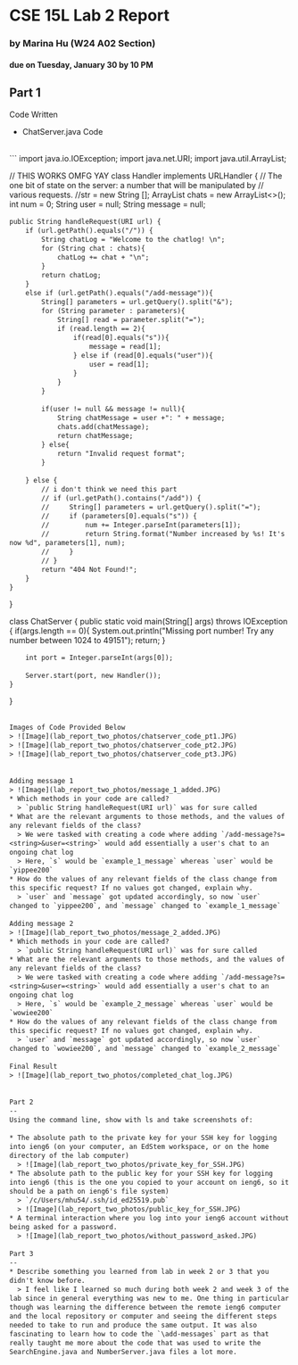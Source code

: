 # CSE 15L Lab 2 Report 
### by Marina Hu (W24 A02 Section)
#### due on Tuesday, January 30 by 10 PM

Part 1
--
Code Written
* ChatServer.java Code
</br>
```
import java.io.IOException;
import java.net.URI;
import java.util.ArrayList;


// THIS WORKS OMFG YAY
class Handler implements URLHandler {
    // The one bit of state on the server: a number that will be manipulated by
    // various requests.
    //str = new String [];
    ArrayList <String> chats = new ArrayList<>();
    int num = 0;
    String user = null;
    String message = null;

    public String handleRequest(URI url) {
        if (url.getPath().equals("/")) {
            String chatLog = "Welcome to the chatlog! \n";
            for (String chat : chats){
                chatLog += chat + "\n";
            }
            return chatLog;
        } 
        else if (url.getPath().equals("/add-message")){
            String[] parameters = url.getQuery().split("&");
            for (String parameter : parameters){
                String[] read = parameter.split("=");
                if (read.length == 2){
                    if(read[0].equals("s")){
                        message = read[1];
                    } else if (read[0].equals("user")){
                        user = read[1];
                    }
                }
            }

            if(user != null && message != null){
                String chatMessage = user +": " + message;
                chats.add(chatMessage);
                return chatMessage;
            } else{
                return "Invalid request format";
            }

        } else {
            // i don't think we need this part
            // if (url.getPath().contains("/add")) {
            //     String[] parameters = url.getQuery().split("=");
            //     if (parameters[0].equals("s")) {
            //         num += Integer.parseInt(parameters[1]);
            //         return String.format("Number increased by %s! It's now %d", parameters[1], num);
            //     }
            // }
            return "404 Not Found!";
        }
    }
}

class ChatServer {
    public static void main(String[] args) throws IOException {
        if(args.length == 0){
            System.out.println("Missing port number! Try any number between 1024 to 49151");
            return;
        }

        int port = Integer.parseInt(args[0]);

        Server.start(port, new Handler());
    }
}
```

Images of Code Provided Below
> ![Image](lab_report_two_photos/chatserver_code_pt1.JPG)
> ![Image](lab_report_two_photos/chatserver_code_pt2.JPG)
> ![Image](lab_report_two_photos/chatserver_code_pt3.JPG)


Adding message 1
> ![Image](lab_report_two_photos/message_1_added.JPG)
* Which methods in your code are called?
  > `public String handleRequest(URI url)` was for sure called
* What are the relevant arguments to those methods, and the values of any relevant fields of the class?
  > We were tasked with creating a code where adding `/add-message?s=<string>&user=<string>` would add essentially a user's chat to an ongoing chat log
  > Here, `s` would be `example_1_message` whereas `user` would be `yippee200`
* How do the values of any relevant fields of the class change from this specific request? If no values got changed, explain why.
  > `user` and `message` got updated accordingly, so now `user` changed to `yippee200`, and `message` changed to `example_1_message`

Adding message 2
> ![Image](lab_report_two_photos/message_2_added.JPG)
* Which methods in your code are called?
  > `public String handleRequest(URI url)` was for sure called
* What are the relevant arguments to those methods, and the values of any relevant fields of the class?
  > We were tasked with creating a code where adding `/add-message?s=<string>&user=<string>` would add essentially a user's chat to an ongoing chat log
  > Here, `s` would be `example_2_message` whereas `user` would be `wowiee200`
* How do the values of any relevant fields of the class change from this specific request? If no values got changed, explain why.
  > `user` and `message` got updated accordingly, so now `user` changed to `wowiee200`, and `message` changed to `example_2_message`

Final Result
> ![Image](lab_report_two_photos/completed_chat_log.JPG)


Part 2
--
Using the command line, show with ls and take screenshots of:

* The absolute path to the private key for your SSH key for logging into ieng6 (on your computer, an EdStem workspace, or on the home directory of the lab computer)
  > ![Image](lab_report_two_photos/private_key_for_SSH.JPG)
* The absolute path to the public key for your SSH key for logging into ieng6 (this is the one you copied to your account on ieng6, so it should be a path on ieng6's file system)
  > `/c/Users/mhu54/.ssh/id_ed25519.pub`
  > ![Image](lab_report_two_photos/public_key_for_SSH.JPG)
* A terminal interaction where you log into your ieng6 account without being asked for a password.
  > ![Image](lab_report_two_photos/without_password_asked.JPG)

Part 3
--
* Describe something you learned from lab in week 2 or 3 that you didn't know before.
  > I feel like I learned so much during both week 2 and week 3 of the lab since in general everything was new to me. One thing in particular though was learning the difference between the remote ieng6 computer and the local repository or computer and seeing the different steps needed to take to run and produce the same output. It was also fascinating to learn how to code the `\add-messages` part as that really taught me more about the code that was used to write the SearchEngine.java and NumberServer.java files a lot more. 
